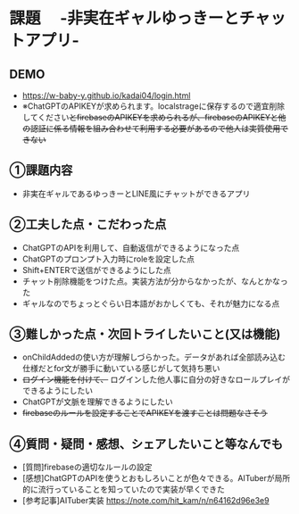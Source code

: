 # 課題　 -非実在ギャルゆっきーとチャットアプリ-

## DEMO
- https://w-baby-y.github.io/kadai04/login.html
- ※ChatGPTのAPIKEYが求められます。localstrageに保存するので適宜削除してください~~とfirebaseのAPIKEYを求められるが、firebaseのAPIKEYと他の認証に係る情報を組み合わせて利用する必要があるので他人は実質使用できない~~

## ①課題内容
- 非実在ギャルであるゆっきーとLINE風にチャットができるアプリ

## ②工夫した点・こだわった点
- ChatGPTのAPIを利用して、自動返信ができるようになった点
- ChatGPTのプロンプト入力時にroleを設定した点
- Shift+ENTERで送信ができるようにした点
- チャット削除機能をつけた点。実装方法が分からなかったが、なんとかなった
- ギャルなのでちょっとぐらい日本語がおかしくても、それが魅力になる点


## ③難しかった点・次回トライしたいこと(又は機能)
- onChildAddedの使い方が理解しづらかった。データがあれば全部読み込む仕様だとfor文が勝手に動いている感じがして気持ち悪い
- ~~ログイン機能を付けて、~~ ログインした他人事に自分の好きなロールプレイができるようにしたい
- ChatGPTが文脈を理解できるようにしたい
- ~~firebaseのルールを設定することでAPIKEYを渡すことは問題なさそう~~

## ④質問・疑問・感想、シェアしたいこと等なんでも
- [質問]firebaseの適切なルールの設定
- [感想]ChatGPTのAPIを使うとおもしろいことが色々できる。AITuberが局所的に流行っていることを知っていたので実装が早くできた
- [参考記事]AITuber実装 https://note.com/hit_kam/n/n64162d96e3e9

